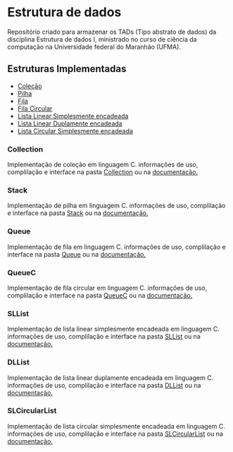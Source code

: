 # Estrutura de dados

Repositório criado para armazenar os TADs (Tipo abstrato de dados) da disciplina Estrutura de dados I, ministrado no curso de ciência da computação na Universidade federal do Maranhão (UFMA).

## Estruturas Implementadas


* [Coleção](/Collection)
* [Pilha](/Stack)
* [Fila](/Queue)
* [Fila Circular](/QueueC)
* [Lista Linear Simplesmente encadeada](/SLList)
* [Lista Linear Duplamente encadeada](/DLList)
* [Lista Circular Simplesmente encadeada](/SLCircularList)



### Collection

Implementação de coleção em linguagem C.
informações de uso, complilação e interface na pasta [Collection](/Collection) ou na [documentação.](Collection/README.md)

### Stack

Implementação de pilha em linguagem C.
informações de uso, complilação e interface na pasta [Stack](/Stack) ou na [documentação.](Stack/README.md)

### Queue

Implementação de fila em linguagem C.
informações de uso, complilação e interface na pasta [Queue](/Queue) ou na [documentação.](Queue/README.md)

### QueueC

Implementação de fila circular em linguagem C.
informações de uso, complilação e interface na pasta [QueueC](/QueueC) ou na [documentação.](QueueC/README.md)

### SLList

Implementação de lista linear simplesmente encadeada em linguagem C.
informações de uso, complilação e interface na pasta [SLList](/SLList) ou na [documentação.](SLList/README.md)

### DLList

Implementação de lista linear duplamente encadeada em linguagem C.
informações de uso, complilação e interface na pasta [DLList](/DLList) ou na [documentação.](DLList/README.md)

### SLCircularList

Implementação de lista circular simplesmente encadeada em linguagem C.
informações de uso, complilação e interface na pasta [SLCircularList](/SLCircularList) ou na [documentação.](SLCircularList/README.md)


